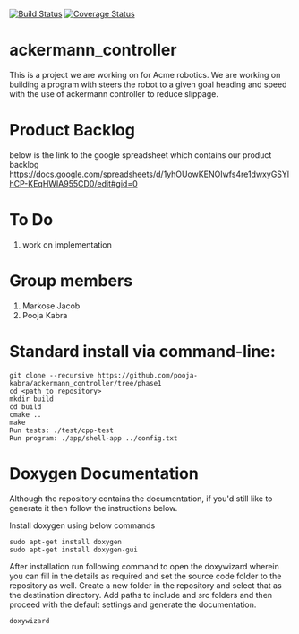 [![Build Status](https://app.travis-ci.com/markosej11/ackermann_controller.svg?branch=main)](https://app.travis-ci.com/markosej11/ackermann_controller)
[![Coverage Status](https://coveralls.io/repos/github/markosej11/ackermann_controller/badge.svg?branch=main)](https://coveralls.io/github/markosej11/ackermann_controller?branch=main)
# ackermann_controller
This is a project we are working on for Acme robotics. We are working on building a program with steers the robot to a given goal heading and speed with the use of ackermann controller to reduce slippage.

# Product Backlog
below is the link to the google spreadsheet which contains our product backlog
https://docs.google.com/spreadsheets/d/1yhOUowKENOIwfs4re1dwxyGSYlhCP-KEqHWIA955CD0/edit#gid=0

# To Do
1) work on implementation

# Group members
1) Markose Jacob
2) Pooja Kabra

# Standard install via command-line:
```
git clone --recursive https://github.com/pooja-kabra/ackermann_controller/tree/phase1
cd <path to repository>
mkdir build
cd build
cmake ..
make
Run tests: ./test/cpp-test
Run program: ./app/shell-app ../config.txt
```

# Doxygen Documentation

Although the repository contains the documentation, if you'd still like to generate it then follow the instructions below.

Install doxygen using below commands
```
sudo apt-get install doxygen
sudo apt-get install doxygen-gui
```
After installation run following command to open the doxywizard wherein you can fill in the details as required and set the source code folder to the repository as well. Create a new folder in the repository and select that as the destination directory. Add paths to include and src folders and then proceed with the default settings and generate the documentation.
```
doxywizard
```
